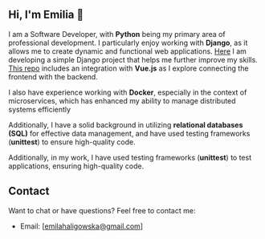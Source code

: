 ## Hi, I'm Emilia 👋

I am a Software Developer, with **Python** being my primary area of professional development. I particularly enjoy working with **Django**, as it allows me to create dynamic and functional web applications. [Here](https://github.com/ehaligow/cookingDjangoApp)  I am developing a simple Django project that helps me further improve my skills. [This repo](https://github.com/ehaligow/cookingApp/tree/main) includes an integration with **Vue.js** as I explore connecting the frontend with the backend. 

I also have experience working with **Docker**, especially in the context of microservices, which has enhanced my ability to manage distributed systems efficiently

Additionally, I have a solid background in utilizing **relational databases (SQL)** for effective data management, and have used testing frameworks (**unittest**) to ensure high-quality code.

Additionally, in my work, I have used testing frameworks (**unittest**) to test applications, ensuring high-quality code.


## Contact
Want to chat or have questions? Feel free to contact me:
- Email: [emilahaligowska@gmail.com]

<!--
**ehaligow/ehaligow** is a ✨ _special_ ✨ repository because its `README.md` (this file) appears on your GitHub profile.

Here are some ideas to get you started:

- 🔭 I’m currently working on ...
- 🌱 I’m currently learning ...
- 👯 I’m looking to collaborate on ...
- 🤔 I’m looking for help with ...
- 💬 Ask me about ...
- 📫 How to reach me: ...
- 😄 Pronouns: ...
- ⚡ Fun fact: ...
-->
